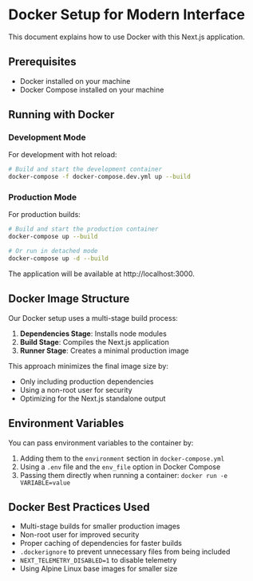 # Docker Setup for Modern Interface

This document explains how to use Docker with this Next.js application.

## Prerequisites

- Docker installed on your machine
- Docker Compose installed on your machine

## Running with Docker

### Development Mode

For development with hot reload:

```bash
# Build and start the development container
docker-compose -f docker-compose.dev.yml up --build
```

### Production Mode

For production builds:

```bash
# Build and start the production container
docker-compose up --build

# Or run in detached mode
docker-compose up -d --build
```

The application will be available at http://localhost:3000.

## Docker Image Structure

Our Docker setup uses a multi-stage build process:

1. **Dependencies Stage**: Installs node modules
2. **Build Stage**: Compiles the Next.js application
3. **Runner Stage**: Creates a minimal production image

This approach minimizes the final image size by:
- Only including production dependencies
- Using a non-root user for security
- Optimizing for the Next.js standalone output

## Environment Variables

You can pass environment variables to the container by:

1. Adding them to the `environment` section in `docker-compose.yml`
2. Using a `.env` file and the `env_file` option in Docker Compose
3. Passing them directly when running a container: `docker run -e VARIABLE=value`

## Docker Best Practices Used

- Multi-stage builds for smaller production images
- Non-root user for improved security
- Proper caching of dependencies for faster builds
- `.dockerignore` to prevent unnecessary files from being included
- `NEXT_TELEMETRY_DISABLED=1` to disable telemetry
- Using Alpine Linux base images for smaller size